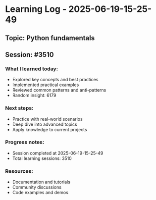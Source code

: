 # Learning Log - 2025-06-19-15-25-49

## Topic: Python fundamentals
## Session: #3510

### What I learned today:
- Explored key concepts and best practices
- Implemented practical examples  
- Reviewed common patterns and anti-patterns
- Random insight: 6179

### Next steps:
- Practice with real-world scenarios
- Deep dive into advanced topics
- Apply knowledge to current projects

### Progress notes:
- Session completed at 2025-06-19-15-25-49
- Total learning sessions: 3510

### Resources:
- Documentation and tutorials
- Community discussions
- Code examples and demos
